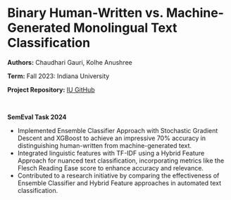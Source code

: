# Binary Human-Written vs. Machine-Generated Monolingual Text Classification

**Authors:** Chaudhari Gauri, Kolhe Anushree

**Term:** Fall 2023: Indiana University

**Project Repository:** [IU GitHub](https://github.iu.edu/)

<br>

**SemEval Task 2024**
- Implemented Ensemble Classifier Approach with Stochastic Gradient Descent and XGBoost to achieve an impressive 70% accuracy in distinguishing human-written from machine-generated text.
- Integrated linguistic features with TF-IDF using a Hybrid Feature Approach for nuanced text classification, incorporating metrics like the Flesch Reading Ease score to enhance accuracy and relevance.
- Contributed to a research initiative by comparing the effectiveness of Ensemble Classifier and Hybrid Feature approaches in automated text classification.
